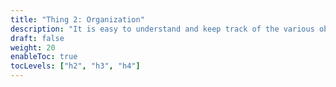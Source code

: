 ```yaml
---
title: "Thing 2: Organization"
description: "It is easy to understand and keep track of the various objects in the research compendium and their relationship over time."
draft: false
weight: 20
enableToc: true
tocLevels: ["h2", "h3", "h4"]
---
```

